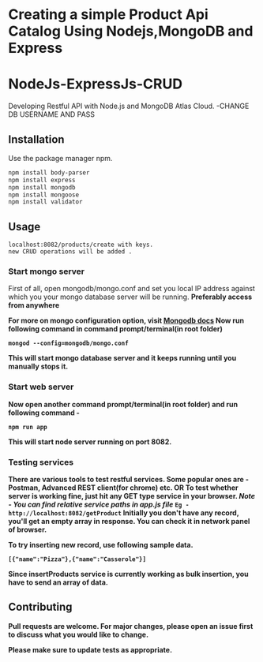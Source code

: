 <h1>Creating a simple Product Api Catalog Using Nodejs,MongoDB and Express</h1>

# NodeJs-ExpressJs-CRUD #
Developing Restful API with Node.js and MongoDB Atlas Cloud. 
-CHANGE DB USERNAME AND PASS

## Installation ##

Use the package manager npm.

```bash
npm install body-parser
npm install express
npm install mongodb
npm install mongoose
npm install validator
```

## Usage ##

```nodejs
localhost:8082/products/create with keys.
new CRUD operations will be added .

```

### Start mongo server ###
First of all, open mongodb/mongo.conf and set you local IP address against which you your mongo database server will be running. <strong>Preferably access from anywhere <strong>

For more on mongo configuration option, visit [Mongodb docs](https://docs.mongodb.com/manual/reference/configuration-options/#configuration-file)
Now run following command in command prompt/terminal(in root folder)
```
mongod --config=mongodb/mongo.conf
```
This will start mongo database server and it keeps running until you manually stops it. 


### Start web server ###
Now open another command prompt/terminal(in root folder) and run following command -
```
npm run app
```
This will start node server running on port 8082.

### Testing services ##
There are various tools to test restful services. Some popular ones are - **Postman, Advanced REST client(for chrome)** etc.
OR
To test whether server is working fine, just hit any GET type service in your browser. *Note - You can find relative service paths in app.js file*
`Eg - http://localhost:8082/getProduct`
Initially you don't have any record, you'll get an empty array in response. You can check it in network panel of browser.

To try inserting new record, use following sample data.
```
[{"name":"Pizza"},{"name":"Casserole"}]
```
Since **insertProducts** service is currently working as bulk insertion, you have to send an array of data.



## Contributing ##
Pull requests are welcome. For major changes, please open an issue first to discuss what you would like to change.

Please make sure to update tests as appropriate.

